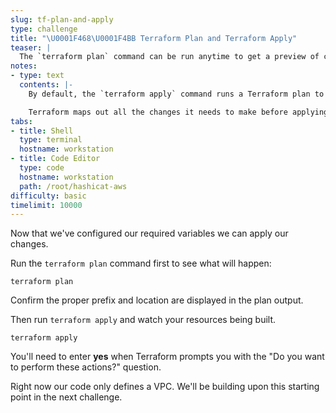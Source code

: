```yaml
---
slug: tf-plan-and-apply
type: challenge
title: "\U0001F468‍\U0001F4BB Terraform Plan and Terraform Apply"
teaser: |
  The `terraform plan` command can be run anytime to get a preview of changes that Terraform might make. When you run Terraform apply these changes are implemented, and Terraform builds, updates, or destroys resources.
notes:
- type: text
  contents: |-
    By default, the `terraform apply` command runs a Terraform plan to show you what changes it wants to make.

    Terraform maps out all the changes it needs to make before applying them.
tabs:
- title: Shell
  type: terminal
  hostname: workstation
- title: Code Editor
  type: code
  hostname: workstation
  path: /root/hashicat-aws
difficulty: basic
timelimit: 10000
---
```

Now that we've configured our required variables we can apply our changes.

Run the `terraform plan` command first to see what will happen:

```
terraform plan
```
Confirm the proper prefix and location are displayed in the plan output.

Then run `terraform apply` and watch your resources being built.

```
terraform apply
```

You'll need to enter **yes** when Terraform prompts you with the "Do you want to perform these actions?" question.

Right now our code only defines a VPC. We'll be building upon this starting point in the next challenge.